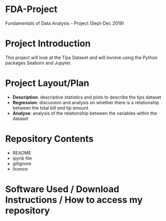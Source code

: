 # FDA-Project
Fundamentals of Data Analysis - Project (Sept-Dec 2019)

# Project Introduction
This project will look at the Tips Dataset and will involve using the Python packages Seaborn and Jupyter.

# Project Layout/Plan
- **Description**: descriptive statistics and plots to describe the tips dataset
- **Regression**: discussion and analysis on whether there is a relationship between the total bill and tip amount
- **Analyse**: analysis of the relationship between the variables within the dataset


# Repository Contents
- README
- ipynb file
- gitignore
- licence

# Software Used / Download Instructions / How to access my repository

